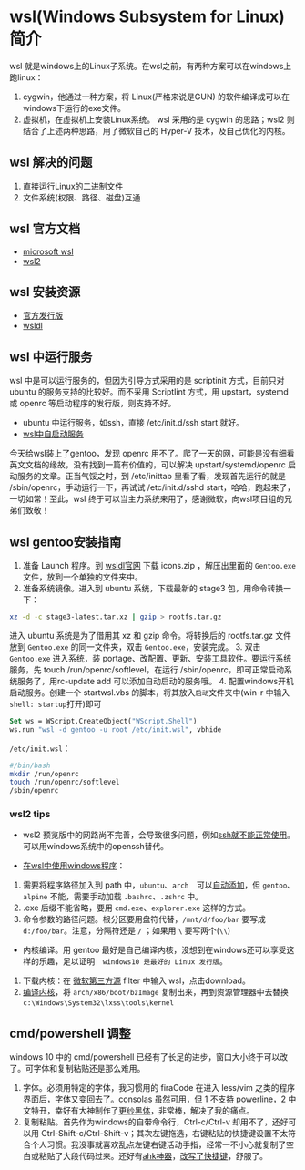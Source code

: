 # wsl(Windows Subsystem for Linux) 简介
wsl 就是windows上的Linux子系统。在wsl之前，有两种方案可以在windows上跑linux：
1. cygwin，他通过一种方案，将 Linux(严格来说是GUN) 的软件编译成可以在windows下运行的exe文件。
2. 虚拟机，在虚拟机上安装Linux系统。
wsl 采用的是 cygwin 的思路；wsl2 则结合了上述两种思路，用了微软自己的 Hyper-V 技术，及自己优化的内核。

## wsl 解决的问题
1. 直接运行Linux的二进制文件
2. 文件系统(权限、路径、磁盘)互通

## wsl 官方文档
* [microsoft wsl](https://docs.microsoft.com/zh-cn/windows/wsl/about)
* [wsl2](https://docs.microsoft.com/en-us/windows/wsl/wsl2-index)

## wsl 安装资源
* [官方发行版](https://docs.microsoft.com/en-us/windows/wsl/install-manual)
* [wsldl](https://github.com/yuk7/wsldl)

## wsl 中运行服务
wsl 中是可以运行服务的，但因为引导方式采用的是 scriptinit 方式，目前只对 ubuntu 的服务支持的比较好。而不采用 ScriptIint 方式，用 upstart，systemd 或 openrc 等启动程序的发行版，则支持不好。

* ubuntu 中运行服务，如ssh，直接 /etc/init.d/ssh start 就好。
* [wsl中自启动服务](https://zhuanlan.zhihu.com/p/47733615)

今天给wsl装上了gentoo，发现 openrc 用不了。爬了一天的网，可能是没有细看英文文档的缘故，没有找到一篇有价值的，可以解决 upstart/systemd/openrc 启动服务的文章。正当气馁之时，到 /etc/inittab 里看了看，发现首先运行的就是 /sbin/openrc，手动运行一下，再试试 /etc/init.d/sshd start，哈哈，跑起来了，一切如常！至此，wsl 终于可以当主力系统来用了，感谢微软，向wsl项目组的兄弟们致敬！

## wsl gentoo安装指南
1. 准备 Launch 程序。到 [wsldl官网](https://github.com/yuk7/wsldl/releases) 下载 icons.zip ，解压出里面的 `Gentoo.exe` 文件，放到一个单独的文件夹中。
2. 准备系统镜像。进入到 ubuntu 系统，下载最新的 stage3 包，用命令转换一下：
```bash
xz -d -c stage3-latest.tar.xz | gzip > rootfs.tar.gz
```
进入 ubuntu 系统是为了借用其 xz 和 gzip 命令。将转换后的 rootfs.tar.gz 文件放到 `Gentoo.exe` 的同一文件夹，双击 `Gentoo.exe`，安装完成。
3. 双击 `Gentoo.exe` 进入系统，装 portage、改配置、更新、安装工具软件。要运行系统服务，先 touch /run/openrc/softlevel，在运行 /sbin/openrc，即可正常启动系统服务了，用rc-update add 可以添加自动启动的服务哦。
4. 配置windows开机启动服务。创建一个 startwsl.vbs 的脚本，将其放入`启动`文件夹中(win-r 中输入 `shell: startup`打开)即可
```vb
Set ws = WScript.CreateObject("WScript.Shell")
ws.run "wsl -d gentoo -u root /etc/init.wsl", vbhide
```
`/etc/init.wsl`：
```bash
#/bin/bash
mkdir /run/openrc
touch /run/openrc/softlevel
/sbin/openrc
```

###  wsl2 tips
* wsl2 预览版中的网路尚不完善，会导致很多问题，例如[ssh就不能正常使用](https://github.com/microsoft/WSL/issues/4208)。可以用windows系统中的openssh替代。

* [在wsl中使用windows程序](https://docs.microsoft.com/zh-cn/windows/wsl/interop)：
1. 需要将程序路径加入到 path 中，`ubuntu`、`arch`　可以[自动添加](https://docs.microsoft.com/zh-cn/windows/wsl/wsl-config#set-wsl-launch-settings)，但 `gentoo`、`alpine` 不能，需要手动加载 `.bashrc`、`.zshrc` 中。
2. .exe 后缀不能省略，要用 `cmd.exe`、`explorer.exe` 这样的方式。
3. 命令参数的路径问题。根分区要用盘符代替，`/mnt/d/foo/bar` 要写成 `d:/foo/bar`。注意，分隔符还是 `/` ；如果用 `\` 要写两个(`\\`)

* 内核编译。用 gentoo 最好是自己编译内核，没想到在windows还可以享受这样的乐趣，足以证明　`windows10 是最好的 Linux 发行版`。
1. 下载内核：在 [微软第三方源](https://thirdpartysource.microsoft.com) filter 中输入 wsl，点击download。
2. [编译内核](https://wiki.gentoo.org/wiki/Handbook:AMD64/Installation/Kernel/zh-cn)，将 `arch/x86/boot/bzImage` 复制出来，再到资源管理器中去替换 `c:\Windows\System32\lxss\tools\kernel`

## cmd/powershell 调整
windows 10 中的 cmd/powershell 已经有了长足的进步，窗口大小终于可以改了。可字体和复制粘贴还是那么难用。

1. 字体。必须用特定的字体，我习惯用的 firaCode 在进入 less/vim 之类的程序界面后，字体又变回去了。consolas 虽然可用，但 1 不支持 powerline，2 中文特丑，幸好有大神制作了[更纱黑体](https://github.com/be5invis/Sarasa-Gothic)，非常棒，解决了我的痛点。
2. 复制粘贴。首先作为windows的自带命令行，Ctrl-c/Ctrl-v 却用不了，还好可以用 Ctrl-Shift-c/Ctrl-Shift-v；其次左键拖选，右键粘贴的快捷键设置不太符合个人习惯。我没事就喜欢乱点左键右键活动手指，经常一不小心就复制了空白或粘贴了大段代码过来。还好有[ahk神器](https://github.com/Lexikos/AutoHotkey_L)，[改写了快捷键](https://gist.github.com/transtone/767b21daab393ebbeb84766ceda99a43)，舒服了。
